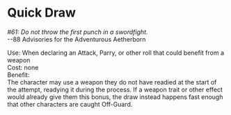 # Quick Draw

*#61: Do not throw the first punch in a swordfight.*  
--88 Advisories for the Adventurous Aetherborn

Use: When declaring an Attack, Parry, or other roll that could benefit from a weapon  
Cost: none  
Benefit:  
The character may use a weapon they do not have readied at the start of the attempt, readying it during the process. If a weapon trait or other effect would already give them this bonus, the draw instead happens fast enough that other characters are caught Off-Guard.